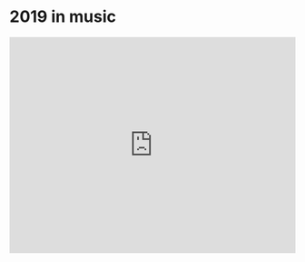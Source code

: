 # 2019 in music
<iframe src="https://open.spotify.com/embed/playlist/1mdD8qKcmLNFl9F2jQwsXE?theme=0" width="100%" height="380" frameBorder="0" allowtransparency="true" allow="encrypted-media"></iframe>